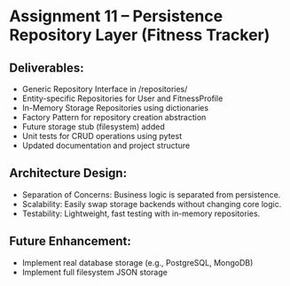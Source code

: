 # Assignment 11 – Persistence Repository Layer (Fitness Tracker)

## Deliverables:
- Generic Repository Interface in /repositories/
- Entity-specific Repositories for User and FitnessProfile
- In-Memory Storage Repositories using dictionaries
- Factory Pattern for repository creation abstraction
- Future storage stub (filesystem) added
- Unit tests for CRUD operations using pytest
- Updated documentation and project structure

## Architecture Design:
- Separation of Concerns: Business logic is separated from persistence.
- Scalability: Easily swap storage backends without changing core logic.
- Testability: Lightweight, fast testing with in-memory repositories.

## Future Enhancement:
- Implement real database storage (e.g., PostgreSQL, MongoDB)
- Implement full filesystem JSON storage
